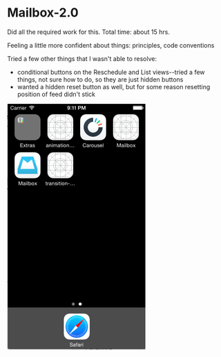 Mailbox-2.0
===========
Did all the required work for this.
Total time: about 15 hrs.

Feeling a little more confident about things: principles, code conventions

Tried a few other things that I wasn't able to resolve:
* conditional buttons on the Reschedule and List views--tried a few things, not sure how to do, so they are just hidden buttons
* wanted a hidden reset button as well, but for some reason resetting position of feed didn't stick

![Video Walkthrough](mailbox.gif)
